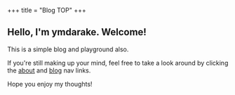 +++
title = "Blog TOP"
+++

## Hello, I'm ymdarake. Welcome!

This is a simple blog and playground also.

If you're still making up your mind, feel free to take a look around by clicking the [about](/about/) and [blog](/blog/) nav links.

Hope you enjoy my thoughts!
